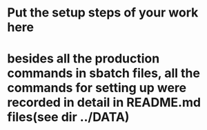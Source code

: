 # Put the setup steps of your work here
# besides all the production commands in sbatch files, all the commands for setting up were recorded in detail in README.md files(see dir ../DATA)